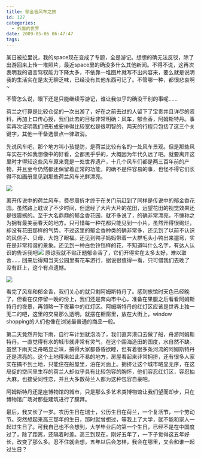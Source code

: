 ```yaml
---
title: 郁金香风车之旅
id: 127
categories:
  - 外面的世界
date: 2009-05-06 06:47:47
tags:
---
```




 某日被拉里说，我的space现在变成了专题，全是游记。想想的确无法反驳，除了出游回来上传一堆照片，最近space里的确没多什么其他新闻。不得不说，这再次表明我的语言驾驭能力下降太多，不依靠一堆图片就写不出内容来，要么就是说明我的生活实在是太无聊乏味，已经没有其他东西可记了。不管哪一种，都很悲哀啊~

 不管怎么说，眼下还是只能继续写游记，谁让我似乎的确没干别的事呢……

 荷兰之行算是比较仓促的一次出游了，好在之前去过的人留下了宝贵并且详尽的资料，再加上口传心授，我们此去的目标非常明确：风车，郁金香，阿姆斯特丹。事实再次证明我们把形成安排得比较宽松是很明智的，两天的行程只包括了这三个关键字，其他一干备选景点一律取消。

 先说风车吧，那个地方叫小孩提防，是荷兰比较有名的一处风车景观。但是那些风车实在不如我想像中的好看，全都黑乎乎的，大概因为年代久远了吧。就要离开这里时才得知这些风车原来竟是一处世界遗产，十几个风车们都是两三百年前的产物，并且至今仍然都还保留着正常的功能，的确不是件容易的事，也怪不得它们长得不如画册里见到那些荷兰风车光鲜漂亮。

![](http://i557.photobucket.com/albums/ss20/lithilda/IMG_4330.jpg)




 离开传说中的荷兰风车，费尽周折才终于在关门前赶到了同样是传说中的郁金香花园。虽然路上耽误了不少时间，但途经了大片大片的花田，远望花田的视觉效果还是很震撼的。至于大名鼎鼎的郁金香花园，就不多说了，的确非常漂亮，不愧称之为拥有最美丽春天的地方。只可惜每一种花都只能见到一小片，虽然开得很绚烂，却没有花田那样的气势。不过这里的郁金香种类的确非常多，还见到了以前不认识的风信子、贝母，大饱了眼福。还见到鸭子妈妈带着一大群毛头小鸭出来遛弯，实在是非常和谐的景象。还见到一种白色铃铛样的花，不知道叫什么名字，有达人认识的告诉我吧![](http://shared.live.com/o5ZS870nhiJMYQrZY6kNyQ/emoticons/smile_regular.gif) 原谅我就不贴正题郁金香了，它们开得实在太多太好，难以取舍…… 回来后得知当天公园里有花车游行，据说很值得一看，只可惜我们去晚了没有赶上，这个有点遗憾。


![](http://i557.photobucket.com/albums/ss20/lithilda/IMG_4398.jpg)




 看完了风车和郁金香，我们关心的就只剩阿姆斯特丹了。感到旅馆时天色已经晚了，但看在仅停留一晚的份上，我们还是奔向市中心，准备在果腹之后看看阿姆斯特丹的夜景，再领略一下夜幕中的红灯区。阿姆斯特丹的红灯区应该是世界上独一无二的吧，这里的交易那么透明，就摆在橱窗里，放在大街上，window shopping的人们也像在浏览最普通的商品一般。

 第二天竟然开始下雨，自行车计划就泡汤了，我们直奔港口去做了船，舟游阿姆斯特丹。一直觉得有水的城市就非常有灵气，在这个围海造田的国度，水自然不缺。虽然下雨天泛舟略显乏味，搞得大家都昏昏欲睡，但有着很多条河流的阿姆斯特丹还是漂亮的。这个土地得来如此不易的地方，房屋看起来非常拥挤，还有很多人家实在搞不到土地，只能住在船屋里，泊在河面上。拥挤让这个城市略显无序，在这局促的空间里生存的荷兰人却似乎具有比较包容的胸怀，他们容忍红灯区，容忍抽大麻，也接受同性恋，并且大多数荷兰人都为这种包容自豪吧。

 阿姆斯特丹还是座博物馆的城市，只是那么多艺术类博物馆让我们望而却步，只在博物馆广场对那些建筑进行了膜拜。




 最后，我又长了一岁。农历生日在瑞士，公历生日在荷兰，一个复活节，一个劳动节。突然想起来高三那年的生日，那时就曾想过，等我上了大学，就不能和家人一起过生日了。可我自己也不会想到，大学毕业后的第一个生日，已经不是在中国度过了，除了距离，还隔着时差。高三到现在，刚好五年了，一下子觉得这五年好长，改变了那么多。忍不住就会想，五年以后会怎样，我会在哪里，又会和谁一起过生日？


